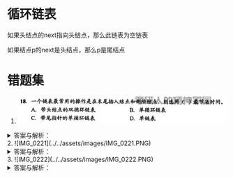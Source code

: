 # 循环链表

如果头结点的next指向头结点，那么此链表为空链表

如果结点p的next是头结点，那么p是尾结点
# 错题集
1. ![IMG_0220](../../assets/images/IMG_0220.PNG)
<details>
  <summary>答案与解析：</summary>
  <br />
  答案： A
  <br />
  解析：<br />
  只有尾指针不能方便的删除尾结点，删除尾结点需要倒数第二个结点的指针。
</details>
2. ![IMG_0221](../../assets/images/IMG_0221.PNG)
<details>
  <summary>答案与解析：</summary>
  <br />
  答案： C
  <br />
  解析：<br />
  注意和上一题区分，只在最后插入元素时有尾指针最方便。又不需要删除最后一个结点，所以不使用双链表
</details>
3. ![IMG_0222](../../assets/images/IMG_0222.PNG)
<details>
  <summary>答案与解析：</summary>
  <br />
  答案： D
  <br />
  解析：<br />
 一个空的循环单链表头结点的 next 还是指向头结点，所以 head->next->next=head 成立
至于 1 还是 2 可以参考下图
<img src="../../assets/images/IMG_0223.PNG" />
显然只有一个结点的时候有两个 next ，2 个结点时会有 3 个 next（可能说几个 next 不太准确，但这样好理解）
</details>

